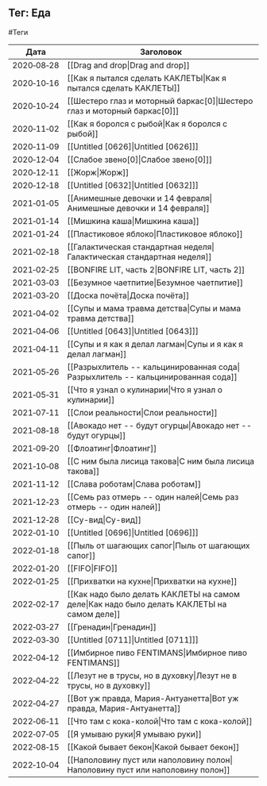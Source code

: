 ## Тег: Еда
#Теги

| Дата | Заголовок |
| --- | --- |
| 2020&#8209;08&#8209;28 | [[Drag and drop\|Drag and drop]] |
| 2020&#8209;10&#8209;16 | [[Как я пытался сделать КАКЛЕТЫ\|Как я пытался сделать КАКЛЕТЫ]] |
| 2020&#8209;10&#8209;24 | [[Шестеро глаз и моторный баркас[0]\|Шестеро глаз и моторный баркас[0]]] |
| 2020&#8209;11&#8209;02 | [[Как я боролся с рыбой\|Как я боролся с рыбой]] |
| 2020&#8209;11&#8209;09 | [[Untitled [0626]\|Untitled [0626]]] |
| 2020&#8209;12&#8209;04 | [[Слабое звено[0]\|Слабое звено[0]]] |
| 2020&#8209;12&#8209;11 | [[Жорж\|Жорж]] |
| 2020&#8209;12&#8209;18 | [[Untitled [0632]\|Untitled [0632]]] |
| 2021&#8209;01&#8209;05 | [[Анимешные девочки и 14 февраля\|Анимешные девочки и 14 февраля]] |
| 2021&#8209;01&#8209;14 | [[Мишкина каша\|Мишкина каша]] |
| 2021&#8209;01&#8209;24 | [[Пластиковое яблоко\|Пластиковое яблоко]] |
| 2021&#8209;02&#8209;18 | [[Галактическая стандартная неделя\|Галактическая стандартная неделя]] |
| 2021&#8209;02&#8209;25 | [[BONFIRE LIT, часть 2\|BONFIRE LIT, часть 2]] |
| 2021&#8209;03&#8209;03 | [[Безумное чаетпитие\|Безумное чаетпитие]] |
| 2021&#8209;03&#8209;20 | [[Доска почёта\|Доска почёта]] |
| 2021&#8209;04&#8209;02 | [[Супы и мама травма детства\|Супы и мама травма детства]] |
| 2021&#8209;04&#8209;06 | [[Untitled [0643]\|Untitled [0643]]] |
| 2021&#8209;04&#8209;11 | [[Супы и я как я делал лагман\|Супы и я как я делал лагман]] |
| 2021&#8209;05&#8209;26 | [[Разрыхлитель -- кальцинированная сода\|Разрыхлитель -- кальцинированная сода]] |
| 2021&#8209;05&#8209;31 | [[Что я узнал о кулинарии\|Что я узнал о кулинарии]] |
| 2021&#8209;07&#8209;11 | [[Слои реальности\|Слои реальности]] |
| 2021&#8209;08&#8209;18 | [[Авокадо нет -- будут огурцы\|Авокадо нет -- будут огурцы]] |
| 2021&#8209;09&#8209;20 | [[Флоатинг\|Флоатинг]] |
| 2021&#8209;10&#8209;08 | [[С ним была лисица такова\|С ним была лисица такова]] |
| 2021&#8209;11&#8209;12 | [[Слава роботам\|Слава роботам]] |
| 2021&#8209;12&#8209;23 | [[Семь раз отмерь -- один налей\|Семь раз отмерь -- один налей]] |
| 2021&#8209;12&#8209;28 | [[Су-вид\|Су-вид]] |
| 2022&#8209;01&#8209;10 | [[Untitled [0696]\|Untitled [0696]]] |
| 2022&#8209;01&#8209;18 | [[Пыль от шагающих сапог\|Пыль от шагающих сапог]] |
| 2022&#8209;01&#8209;20 | [[FIFO\|FIFO]] |
| 2022&#8209;01&#8209;25 | [[Прихватки на кухне\|Прихватки на кухне]] |
| 2022&#8209;02&#8209;17 | [[Как надо было делать КАКЛЕТЫ на самом деле\|Как надо было делать КАКЛЕТЫ на самом деле]] |
| 2022&#8209;03&#8209;27 | [[Гренадин\|Гренадин]] |
| 2022&#8209;03&#8209;30 | [[Untitled [0711]\|Untitled [0711]]] |
| 2022&#8209;04&#8209;12 | [[Имбирное пиво FENTIMANS\|Имбирное пиво FENTIMANS]] |
| 2022&#8209;04&#8209;22 | [[Лезут не в трусы, но в духовку\|Лезут не в трусы, но в духовку]] |
| 2022&#8209;04&#8209;27 | [[Вот уж правда, Мария-Антуанетта\|Вот уж правда, Мария-Антуанетта]] |
| 2022&#8209;06&#8209;11 | [[Что там с кока-колой\|Что там с кока-колой]] |
| 2022&#8209;07&#8209;05 | [[Я умываю руки\|Я умываю руки]] |
| 2022&#8209;08&#8209;15 | [[Какой бывает бекон\|Какой бывает бекон]] |
| 2022&#8209;10&#8209;04 | [[Наполовину пуст или наполовину полон\|Наполовину пуст или наполовину полон]] |
